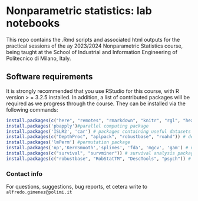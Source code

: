 
<!-- README.md is generated from README.Rmd. Please edit that file -->

# Nonparametric statistics: lab notebooks

This repo contains the .Rmd scripts and associated html outputs for the
practical sessions of the ay 2023/2024 Nonparametric Statistics course,
being taught at the School of Industrial and Information Engineering of
Politecnico di Milano, Italy.

## Software requirements

It is strongly recommended that you use RStudio for this course, with R
version \> = 3.2.5 installed. In addition, a list of contributed
packages will be required as we progress through the course. They can be
installed via the following commands:

``` r
install.packages(c("here", "remotes", "rmarkdown", "knitr", "rgl", "hexbin", "dplyr", "ggplot2","broom","progress")) # general-purpose packages
install.packages('pbapply')#parallel computing package
install.packages('ISLR2', 'car') # packages containing useful datasets
install.packages(c("DepthProc", "aplpack", "robustbase", "roahd")) # depth measures packages
install.packages('lmPerm') #permutation package
install.packages('np','KernSmooth','splines', 'fda', 'mgcv', 'gam') # non parametric regression packages
install.packages(c("survival", "survminer")) # survival analysis packages
install.packages(c("robustbase", "RobStatTM", "DescTools", "psych")) # robust statistics packages
```
### Contact info
For questions, suggestions, bug reports, et cetera write to `alfredo.gimenez@polimi.it`

